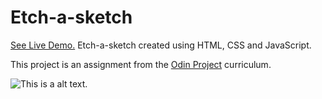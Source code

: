# Etch-a-sketch

[See Live Demo.](https://akhantz250.github.io/Etch-a-sketch/) Etch-a-sketch created using HTML, CSS and JavaScript.

This project is an assignment from the [Odin Project](https://www.theodinproject.com/lessons/foundations-etch-a-sketch) curriculum.

![This is a alt text.](https://raw.githubusercontent.com/akhantz250/odin-etch-a-sketch/main/screenshot.png 'Screenshot')
